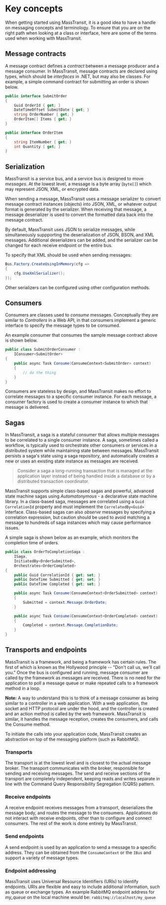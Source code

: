 # Key concepts

When getting started using MassTransit, it is a good idea to have a handle on messaging concepts and terminology. To ensure that you are on the right path when looking at a class or interface, here are some of the terms used when working with MassTransit.

## Message contracts

A message contract defines a _contract_ between a message producer and a message consumer. In MassTransit, message contracts are declared using types, which should be _interfaces_ in .NET, but may also be classes. For example, a simple command contract for submitting an order is shown below.

```csharp
public interface SubmitOrder
{
    Guid OrderId { get; }
    DateTimeOffset SubmitDate { get; }
    string OrderNumber { get; }
    OrderItem[] Items { get; }
}

public interface OrderItem 
{
    string ItemNumber { get; }
    int Quantity { get; }
}
```

## Serialization

MassTransit is a service bus, and a service bus is designed to move *messages*. At the lowest level, a message is a byte array (`byte[]`) which may represent JSON, XML, or encrypted data.

When sending a message, MassTransit uses a message serializer to convert message contract instances (objects) into JSON, XML, or whatever output format is generated by the serializer. When receiving that message, a message deserializer is used to convert the formatted data back into the message contract.

By default, MassTransit uses JSON to serialize messages, while simultaneously suppporting the deserialization of JSON, BSON, and XML messages. Additional deserializers can be added, and the serializer can be changed for each receive endpoint or the entire bus.

To specify that XML should be used when sending messages:

```csharp
Bus.Factory.CreateUsingInMemory(cfg =>
{
    cfg.UseXmlSerializer();
});
```

Other serializers can be configured using other configuration methods.

## Consumers

Consumers are classes used to _consume_ messages. Conceptually they are similar to _Controllers_ in a Web API, in that consumers implement a generic interface to specify the message types to be consumed.

An example consumer that consumes the sample message contract above is shown below.

```csharp
public class SubmitOrderConsumer :
    IConsumer<SubmitOrder>
{
    public async Task Consume(ConsumeContext<SubmitOrder> context)
    {
        // do the thing
    }
}
```

Consumers are stateless by design, and MassTransit makes no effort to correlate messages to a specific consumer instance. For each message, a consumer factory is used to create a consumer instance to which that message is delivered.

## Sagas

In MassTransit, a saga is a stateful consumer that allows multiple messages to be correlated to a single consumer instance. A saga, sometimes called a workflow, is typically used to orchestrate other consumers or services in a distributed system while maintaining state between messages. MassTransit persists a saga's state using a saga repository, and automatically creates a new or uses an existing state instance as messages are received.

> Consider a saga a long-running transaction that is managed at the application layer instead of being handled inside a database or by a distributed transaction coordinator.

MassTransit supports simple class-based sagas and powerful, advanced state machine sagas using _Automatonymous_ - a declarative state machine library. In a class-based saga, messages are correlated using a `Guid CorrelationId` property and must implement the `CorrelatedBy<Guid>` interface. Class-based sagas can also _observe_ messages by specifying a correlation expression, but caution should be used to avoid matching a message to hundreds of saga instances which may cause performance issues. 

A simple saga is shown below as an example, which monitors the completion time of orders.

```csharp
public class OrderToCompletionSaga :
    ISaga,
    InitiatedBy<OrderSubmitted>,
    Orchestrates<OrderCompleted>
{
    public Guid CorrelationId { get; set; }
    public DateTime Submitted { get; set; }
    public DateTime Completed { get; set; }

    public async Task Consume(ConsumeContext<OrderSubmitted> context)
    {
        Submitted = context.Message.OrderDate;
    }

    public async Task Consume(ConsumeContext<OrderCompleted> context)
    {
        Completed = context.Message.CompletionDate;
    }
}
```

## Transports and endpoints

MassTransit is a framework, and being a framework has certain rules. The first of which is known as the Hollywood principle -- "Don't call us, we'll call you." Once the bus is configured and running, message consumer are called by the framework as messages are received. There is no need for the application to poll a message queue or make repeated calls to a framework method in a loop.

<div class="alert alert-info">
<b>Note:</b>
A way to understand this is to think of a message consumer as being similar to a controller in a web application. With a web application, the socket and HTTP protocol are under the hood, and the controller is created and an action method is called by the web framework. MassTransit is similar, it handles the message reception, creates the consumers, and calls the Consume method.
</div>

To initiate the calls into your application code, MassTransit creates an abstraction on top of the messaging platform (such as RabbitMQ).

### Transports
The transport is at the lowest level and is closest to the actual message broker. The transport communicates with the broker, responsible for sending and receiving messages. The send and receive sections of the transport are completely independent, keeping reads and writes separate in line with the Command Query Responsibility Segregation (CQRS) pattern.

### Receive endpoints
A receive endpoint receives messages from a transport, deserializes the message body, and routes the message to the consumers. Applications do not interact with receive endpoints, other than to configure and connect consumers. The rest of the work is done entirely by MassTransit.

### Send endpoints
A send endpoint is used by an application to send a message to a specific address. They can be obtained from the `ConsumeContext` or the `IBus` and support a variety of message types.

### Endpoint addressing
MassTransit uses Universal Resource Identifiers (URIs) to identify endpoints. URIs are flexible and easy to include additional information, such as queue or exchange types. An example RabbitMQ endpoint address for *my_queue* on the local machine would be: `rabbitmq://localhost/my_queue`
